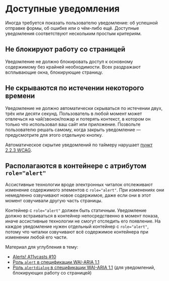 # Доступные уведомления

Иногда требуется показать пользователю уведомление: об успешной отправке формы, об ошибке или о чём-либо ещё. Доступные уведомления соответствуют нескольким простым критериям.

## Не блокируют работу со страницей

Уведомление не должно блокировать доступ к основному содержимому без крайней необходимости. Всех раздражают всплывающие окна, блокирующие страницу.

## Не скрываются по истечении некоторого времени

Уведомление не должно автоматически скрываться по истечении двух, трёх или десяти секунд. Пользователь в любой момент может отвлечься на чай/звонок/пожар и потерять контекст, в котором он только что использовал ваш сайт или приложение. Позвольте пользователю решать самому, когда закрыть уведомление — предусмотрите для этого отдельную кнопку.

Автоматическое скрытие уведомлений по таймеру нарушает [пункт 2.2.3 WCAG](https://www.w3.org/TR/UNDERSTANDING-WCAG20/time-limits-no-exceptions.html).

## Располагаются в контейнере с атрибутом `role="alert"`

Ассистивные технологии вроде электронных читалок отслеживают изменение содержимого элементов с `role="alert"`. При изменениях они немедленно озвучивают новое содержимое, даже если они в этот момент озвучивали другую часть страницы.

Контейнер с `role="alert"` должен быть статичным. Уведомление должно встраиваться в контейнер непосредственно в момент показа, иначе ассистивные технологии не смогут отследить его появление. На каждое уведомление нужен отдельный контейнер с `role="alert"`, потому что читалки озвучивают всё содержимое контейнера при изменении любой его части.

Материал для углубления в тему:

* [Alerts! A11ycasts #10](https://youtu.be/5lzAj1ahRSI)
* [Роль `alert` в спецификации WAI-ARIA 1.1](https://www.w3.org/TR/wai-aria-1.1/#alert)
* [Роль `alertdialog` в спецификации WAI-ARIA 1.1](https://www.w3.org/TR/wai-aria-1.1/#alertdialog) (для уведомлений, блокирующих работу со страницей)
